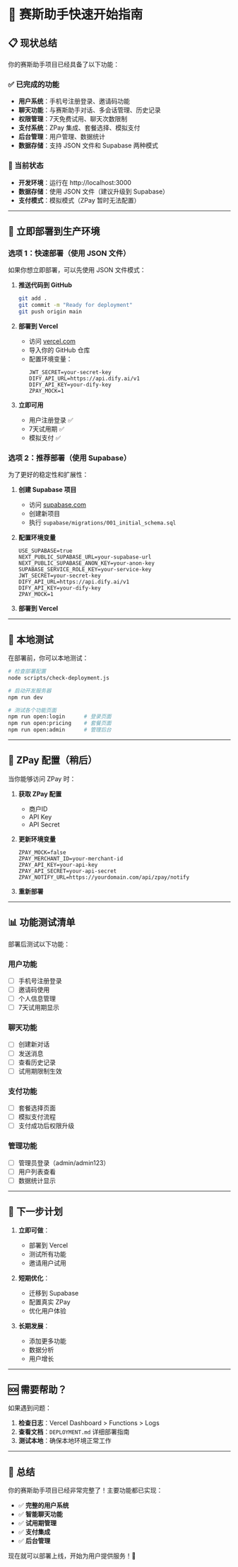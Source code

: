 # 🚀 赛斯助手快速开始指南

## 📋 现状总结

你的赛斯助手项目已经具备了以下功能：

### ✅ 已完成的功能
- **用户系统**：手机号注册登录、邀请码功能
- **聊天功能**：与赛斯助手对话、多会话管理、历史记录
- **权限管理**：7天免费试用、聊天次数限制
- **支付系统**：ZPay 集成、套餐选择、模拟支付
- **后台管理**：用户管理、数据统计
- **数据存储**：支持 JSON 文件和 Supabase 两种模式

### 🔄 当前状态
- **开发环境**：运行在 http://localhost:3000
- **数据存储**：使用 JSON 文件（建议升级到 Supabase）
- **支付模式**：模拟模式（ZPay 暂时无法配置）

---

## 🎯 立即部署到生产环境

### 选项 1：快速部署（使用 JSON 文件）

如果你想立即部署，可以先使用 JSON 文件模式：

1. **推送代码到 GitHub**
   ```bash
   git add .
   git commit -m "Ready for deployment"
   git push origin main
   ```

2. **部署到 Vercel**
   - 访问 [vercel.com](https://vercel.com)
   - 导入你的 GitHub 仓库
   - 配置环境变量：
     ```
     JWT_SECRET=your-secret-key
     DIFY_API_URL=https://api.dify.ai/v1
     DIFY_API_KEY=your-dify-key
     ZPAY_MOCK=1
     ```

3. **立即可用**
   - 用户注册登录 ✅
   - 7天试用期 ✅
   - 模拟支付 ✅

### 选项 2：推荐部署（使用 Supabase）

为了更好的稳定性和扩展性：

1. **创建 Supabase 项目**
   - 访问 [supabase.com](https://supabase.com)
   - 创建新项目
   - 执行 `supabase/migrations/001_initial_schema.sql`

2. **配置环境变量**
   ```
   USE_SUPABASE=true
   NEXT_PUBLIC_SUPABASE_URL=your-supabase-url
   NEXT_PUBLIC_SUPABASE_ANON_KEY=your-anon-key
   SUPABASE_SERVICE_ROLE_KEY=your-service-key
   JWT_SECRET=your-secret-key
   DIFY_API_URL=https://api.dify.ai/v1
   DIFY_API_KEY=your-dify-key
   ZPAY_MOCK=1
   ```

3. **部署到 Vercel**

---

## 🧪 本地测试

在部署前，你可以本地测试：

```bash
# 检查部署配置
node scripts/check-deployment.js

# 启动开发服务器
npm run dev

# 测试各个功能页面
npm run open:login      # 登录页面
npm run open:pricing    # 套餐页面
npm run open:admin      # 管理后台
```

---

## 🔧 ZPay 配置（稍后）

当你能够访问 ZPay 时：

1. **获取 ZPay 配置**
   - 商户ID
   - API Key
   - API Secret

2. **更新环境变量**
   ```
   ZPAY_MOCK=false
   ZPAY_MERCHANT_ID=your-merchant-id
   ZPAY_API_KEY=your-api-key
   ZPAY_API_SECRET=your-api-secret
   ZPAY_NOTIFY_URL=https://yourdomain.com/api/zpay/notify
   ```

3. **重新部署**

---

## 📊 功能测试清单

部署后测试以下功能：

### 用户功能
- [ ] 手机号注册登录
- [ ] 邀请码使用
- [ ] 个人信息管理
- [ ] 7天试用期显示

### 聊天功能
- [ ] 创建新对话
- [ ] 发送消息
- [ ] 查看历史记录
- [ ] 试用期限制生效

### 支付功能
- [ ] 套餐选择页面
- [ ] 模拟支付流程
- [ ] 支付成功后权限升级

### 管理功能
- [ ] 管理员登录（admin/admin123）
- [ ] 用户列表查看
- [ ] 数据统计显示

---

## 🎯 下一步计划

1. **立即可做**：
   - 部署到 Vercel
   - 测试所有功能
   - 邀请用户试用

2. **短期优化**：
   - 迁移到 Supabase
   - 配置真实 ZPay
   - 优化用户体验

3. **长期发展**：
   - 添加更多功能
   - 数据分析
   - 用户增长

---

## 🆘 需要帮助？

如果遇到问题：

1. **检查日志**：Vercel Dashboard > Functions > Logs
2. **查看文档**：`DEPLOYMENT.md` 详细部署指南
3. **测试本地**：确保本地环境正常工作

---

## 🎉 总结

你的赛斯助手项目已经非常完整了！主要功能都已实现：

- ✅ **完整的用户系统**
- ✅ **智能聊天功能**
- ✅ **试用期管理**
- ✅ **支付集成**
- ✅ **后台管理**

现在就可以部署上线，开始为用户提供服务！🚀
